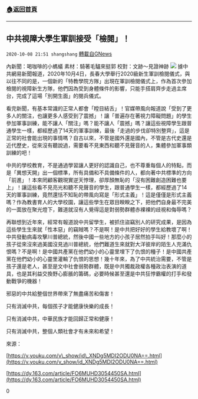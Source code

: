 ###  [:house:返回首頁](https://github.com/ourhimalayas/txt)
---

## 中共視障大學生軍訓接受「檢閱」！
`2020-10-08 21:51 shangshang` [轉載自GNews](https://gnews.org/zh-hant/412278/)

內新聞：喝咖啡的小螞蟻  素材：騎著毛驢來挺郭  校對：文跡～見證神跡
![]()![](https://s3.amazonaws.com/gnews-media-offload/wp-content/uploads/2020/10/08214719/E93E7ADE-223E-405D-A1E2-5461C4B59A64.jpeg)
據中共網易新聞報道，2020年10月4日，長春大學舉行2020級新生軍訓檢閱儀式，與以往不同的是，一個新的「特教學院方隊」出現在軍訓檢閱儀式上，作為首次參加檢閱的視障新生方隊，他們因為受到身體條件的影響，只能手搭肩齊步走過主席台，完成了這場「別開生面」的閱兵儀式。

看完新聞，有基本常識的正常人都會「瞠目結舌」！官媒帶風向報道說「受到了更多人的關注，也讓更多人感受到了震撼」！讓「普遍存在著視力障礙問題」的學生參加軍事訓練，能不讓人「關注」嗎？能不讓人「震撼」嗎？讓這些視障學生跟普通學生一樣，都經歷過了14天的軍事訓練，最後「走過的步伐卻特別整齊」，這是正常的社會能出現的事情嗎？自古以來，不管是國外還是國內，不管是古代史還是近代歷史，從來沒有聽說過，需要看不見東西和聽不見聲音的人，集體參加軍事類訓練的吧！

中共的學校教育，不是通過學習讓人更好的認識自己，也不尊重每個人的特點，而是「異想天開」出一個標準，所有具備和不具備條件的人，都向著中共標準的方向「前進」！本來罔顧客觀現實逆天悖理，卻厚顏無恥的「沒有困難創造困難也要上」！讓這些看不見亮光和聽不見聲音的學生，跟普通學生一樣，都經歷過了14天的軍事訓練，竟然還恬不知恥的帶風向寫是「形式主義」！這是僅僅是形式主義嗎？作為教書育人的大學校園，讓這些學生在眾目睽睽之下，把他們自身最不完美的一面放在聚光燈下，難道就沒有人覺得這是對弱勢群體赤裸裸的歧視和侮辱嗎？

再聯想到近年來，經常有報道說中共留學生，被抓住盜竊別人的研究成果，是因為這些學生生來就「性本惡」的竊賊嗎？不是啊！是中共把好好的學生給教壞了啊！中共發動病毒攻擊川普總統，然後中國一些地方的小孩子居然拍手叫好！那麼小的孩子從來沒來過美國沒見過川普總統，他們難道生來就對大洋彼岸的陌生人充滿仇恨嗎？不是啊！是中國共產黨在他們幼小的心靈里埋下了仇恨的種子！是中國共產黨在他們幼小的心靈里灌輸了仇恨的思想！幾十年來，為了中共統治需要，不管是孩子還是老人，甚至是文中社會弱勢群體，既是中共獨裁政權各種政治表演的道具，也是其利益交換野心膨脹的籌碼，必要時候甚至還是中共狂悖霸權的打手和發動戰爭的機器！

邪惡的中共給整個世界帶來了無盡痛苦和傷害！

只有消滅中共，每個孩子才能健康快樂的成長！

只有消滅中共，中華民族才能回歸正常和健康！

只有消滅中共，整個人類社會才有未來和希望！

來源：

[https://v.youku.com/v\_show/id\_XNDg5MDI2ODU0NA==.html](https://v.youku.com/v_show/id_XNDg5MDI2ODU0NA==.html)

[https://dy.163.com/article/FO6MUHD3054450SA.html](https://dy.163.com/article/FO6MUHD3054450SA.html)

0

